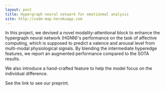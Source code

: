 ```yaml
---
layout: post
title: Hypergraph neural network for emotionmal analysis
site: http://code-map.herokuapp.com
---
```


In this project, we devised a novel modality-attentional block to enhance the hypergraph neural network (HGNN)'s performance on the task of affective computing, which is supposed to predict a valence and arousal level from multi-modal physiological signals. By blending the intermediate hyperedge features, we report an augmented performance compared to the SOTA results.

We also introduce a hand-crafted feature to help the model focus on the individual difference.

See the link to see our preprint.
